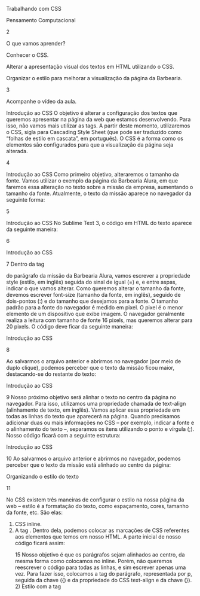 Trabalhando com CSS

Pensamento
Computacional

2

O que vamos aprender?

Conhecer o CSS.

Alterar a apresentação visual dos
textos em HTML utilizando o CSS.

Organizar o estilo para melhorar a
visualização da página da Barbearia.

3

Acompanhe o vídeo da aula.

Introdução ao CSS
O objetivo é alterar a configuração dos textos que queremos
apresentar na página da web que estamos desenvolvendo. Para isso,
não vamos mais utilizar as tags. A partir deste momento, utilizaremos
o CSS, sigla para Cascading Style Sheet (que pode ser traduzido como
“folhas de estilo em cascata”, em português). O CSS é a forma como
os elementos são configurados para que a visualização da página
seja alterada.

4

Introdução ao CSS
Como primeiro objetivo, alteraremos o tamanho da fonte. Vamos utilizar o exemplo da página da Barbearia Alura, em
que faremos essa alteração no texto sobre a missão da empresa, aumentando o tamanho da fonte. Atualmente, o texto
da missão aparece no navegador da seguinte forma:

5

Introdução ao CSS
No Sublime Text 3, o código em HTML do texto aparece da seguinte maneira:

6

Introdução ao CSS

7
Dentro da tag <p> do parágrafo da missão da Barbearia Alura, vamos escrever a propriedade style (estilo, em inglês)
seguida do sinal de igual (=) e, e entre aspas, indicar o que vamos alterar. Como queremos alterar o tamanho da
fonte, devemos escrever font-size (tamanho da fonte, em inglês), seguido de dois-pontos (:) e do tamanho que
desejamos para a fonte.
O tamanho padrão para a fonte do navegador é medido em pixel. O pixel é o menor elemento de um dispositivo
que exibe imagem. O navegador geralmente realiza a leitura com tamanho de fonte 16 pixels, mas
queremos alterar para 20 pixels. O código deve ficar da seguinte maneira:

Introdução ao CSS

8

Ao salvarmos o arquivo anterior e abrirmos no navegador (por meio de duplo clique), podemos perceber que
o texto da missão ficou maior, destacando-se do restante do texto:

Introdução ao CSS

9
Nosso próximo objetivo será alinhar o texto no centro da página no navegador. Para isso, utilizamos uma
propriedade chamada de text-align (alinhamento de texto, em inglês). Vamos aplicar essa propriedade em todas
as linhas do texto que aparecerá na página.
Quando precisamos adicionar duas ou mais informações no CSS – por exemplo, indicar a fonte e o alinhamento do
texto –, separamos os itens utilizando o ponto e vírgula (;). Nosso código ficará com a seguinte estrutura:

Introdução ao CSS

10
Ao salvarmos o arquivo anterior e abrirmos no navegador, podemos perceber que o texto da missão está alinhado
ao centro da página:

Organizando o estilo do texto

11

No CSS existem três maneiras de configurar o estilo na nossa
página da web – estilo é a formatação do texto, como
espaçamento, cores, tamanho da fonte, etc. São elas:

1) CSS inline.
2) A tag <style>.
3) Criação de um arquivo externo.

Iremos explicar cada uma delas detalhadamente.

1) Estilo com o CSS inline

12

A primeira maneira de formatar o texto da página é a partir da CSS inline, que utilizamos até agora.
Na linha onde temos a tag <p>, adicionamos a propriedade do CSS escrevendo style. Em vez de
utilizarmos o nome “CSS”, escrevemos a propriedade style.
A propriedade style marca somente um conteúdo por vez, isto é, a propriedade deve ser escrita em
cada linha do código em que quisermos aplicar aquele estilo. Com isso, sempre que precisarmos
aplicar o mesmo style, repetimos esse código. Em cada parágrafo, tivemos que escrever a
propriedade style=”text-align: center” para centralizar o texto.

1) Estilo com o CSS inline

13
Ainda que repetir o mesmo código diversas vezes não seja muito interessante, especialmente quando estamos
trabalhando com um projeto grande, utilizando o CSS inline precisamos escrever a configuração de estilo em
todas as linhas, uma por uma, como fizemos até agora em nosso código: todas as linhas que mudamos de estilo
contêm o style.

2) Estilo com a tag <style>

14
Para não termos que reescrever o código em cada linha, há a opção de criar a tag dentro de head – recordando: a
tag head é responsável por dar informações ao navegador, diferentemente das tags de conteúdos, em que
informamos o que queremos exibir. Dentro da tag head, adicionamos a tag style abrindo <style> e fechando
</style>. Dentro dela, podemos colocar as marcações de CSS referentes aos elementos que temos em nosso
HTML. A parte inicial de nosso código ficará assim:

15
Nosso objetivo é que os parágrafos sejam alinhados ao centro, da mesma forma como colocamos no inline.
Porém, não queremos reescrever o código para todas as linhas, e sim escrever apenas uma vez. Para fazer isso,
colocamos a tag do parágrafo, representada por p, seguida da chave ({) e da propriedade do CSS text-align e da
chave (}).
2) Estilo com a tag <style>

16
Usamos o p de parágrafo na tag <style> e, consequentemente, todos os parágrafos ficaram alinhados ao centro
como gostaríamos. Isso significa que as marcações que fizermos nessa tag ficarão em todos os elementos que
indicarmos, ou seja, como indicamos parágrafo, o text-align foi aplicado em todos os parágrafos.
2) Estilo com a tag <style>

3) Estilo com a criação de arquivo externo

17
A terceira forma de configurar o estilo, e a mais comum, é usar um arquivo externo. Para isso, criaremos um
novo arquivo. Podemos clicar no menu File e, em seguida, ir na opção New file, ou usar o atalho Ctrl+N em nosso
teclado. Salvaremos esse arquivo na mesma pasta com o nome style.css.

3) Estilo com a criação de arquivo externo

18
Agora que temos o arquivo criado na pasta, vamos fazer uma referência a ele no HTML. Faremos com que o HTML
busque o arquivo externo e passe a “lê-lo” para aplicar as propriedades na página. Para isso, vamos usar a tag link,
que é justamente a ligação de um arquivo para outro. Vamos relacionar o link com a propriedade rel e o valor
stylesheet. Diremos onde o arquivo está utilizando href, que é o endereço de referência. Agora que temos essa
ligação, podemos simplesmente recortar o conteúdo da tag style e enviar para nosso arquivo .css.

3) Estilo com a criação de arquivo externo

19

Depois que alterarmos a posição do código, a visualização não será modificada.

Assim, aprendemos as três maneiras de editar o estilo de nosso site:
- CSS inline.
- A tag <style>.
- Criação de um arquivo externo.

Mudando a cor do texto

20

Aprenderemos agora a realizar modificações na cor do nosso site. Iremos:

● Alterar a cor de fundo (background, em inglês) para cinza.
● Modificar a cor do texto de um elemento.

Se quiséssemos, por exemplo, alterar a cor de fundo do título utilizando o modo in line, ou seja, um por um,
adicionaremos “;” após a primeira característica do nosso style em <h1> e iríamos inserir background para alterar
a cor do fundo, adicionando o valor #CCCCCC (6 vezes a letra C). Esse valor indica a cor cinza na
linguagem hexadecimal, que será abordada com mais detalhes na próxima aula.

Mudando a cor do texto

21

A página ficará assim:

Mudando a cor do texto

22

Não queremos modificar apenas a cor de fundo de um elemento, mas sim de todo o site. Para isso,
utilizaremos o arquivo .css que criamos.

Do mesmo modo que utilizamos a função
background no in line, escreveremos em nosso
arquivo css. a função background para todos os
parágrafos. Nosso site ficará assim:

Mudando a cor do texto

23

Na última imagem, percebemos que ficaram muitos espaços entre os
parágrafos que não foram preenchidos com a cor cinza. Isso acontece
porque o estilo com a cor está localizado apenas para as tags h1 e p, e
precisamos mudar também para o nosso body, que envolve todas as
tags. Iremos retirar o código das cores para as outras tags e usá-la apenas
no body no arquivo css, para deixá-lo mais organizado, respeitando a
hierarquia. Assim, todo o fundo ficará da cor selecionada.

Mudando a cor do texto

24
Agora que já aprendemos a mudar a cor de fundo de nosso site, vamos descobrir como alterar no código a cor do texto.
Por exemplo, para mudarmos a cor da frase referente à missão da Barbearia no site de preto para vermelho, temos a tag
strong marcando, especificamente, a linha da missão.

Para adicionar uma definição de cor para essas tags, iremos no arquivo css. e escreveremos color, selecionando a cor
vermelha (red, em inglês).

Desse modo, obteremos o resultado desejado em nosso site:

Desafio

Agora que já conseguimos alterar a cor dos
elementos de nosso site, é sua vez de
experimentar algumas edições!

Escolhas algumas linhas de seu código HTML e
mude a cor delas para azul. Pratique o modo in